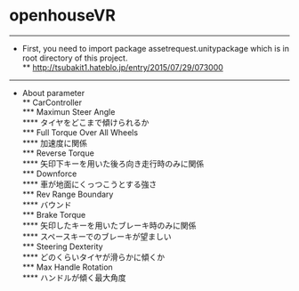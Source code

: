 # openhouseVR

---
* First, you need to import package assetrequest.unitypackage which is in root directory of this project.  
** http://tsubakit1.hateblo.jp/entry/2015/07/29/073000  
---
* About parameter  
** CarController  
*** Maximun Steer Angle  
**** タイヤをどこまで傾けられるか  
*** Full Torque Over All Wheels  
**** 加速度に関係  
*** Reverse Torque  
**** 矢印下キーを用いた後ろ向き走行時のみに関係  
*** Downforce  
**** 車が地面にくっつこうとする強さ  
*** Rev Range Boundary  
**** バウンド  
*** Brake Torque  
**** 矢印したキーを用いたブレーキ時のみに関係  
**** スペースキーでのブレーキが望ましい  
*** Steering Dexterity  
**** どのくらいタイヤが滑らかに傾くか  
*** Max Handle Rotation  
**** ハンドルが傾く最大角度  
